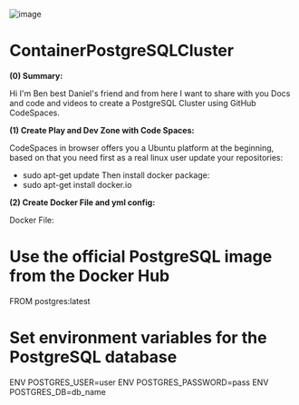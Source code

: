 ![image](https://github.com/user-attachments/assets/573031dc-e6bd-4476-a46d-660335f07c85)

# ContainerPostgreSQLCluster
**(0) Summary:** 

Hi I'm Ben best Daniel's friend and from here I want to share with you Docs and code and videos to create a PostgreSQL Cluster using GitHub CodeSpaces. 

**(1) Create Play and Dev Zone with Code Spaces:**

CodeSpaces in browser offers you a Ubuntu platform at the beginning, based on that you need first as a real linux user update your repositories:
* sudo apt-get update
Then install docker package:
* sudo apt-get install docker.io

**(2) Create Docker File and yml config:**

Docker File:
# Use the official PostgreSQL image from the Docker Hub
FROM postgres:latest

# Set environment variables for the PostgreSQL database
ENV POSTGRES_USER=user
ENV POSTGRES_PASSWORD=pass
ENV POSTGRES_DB=db_name
